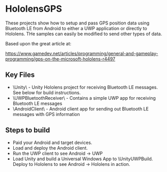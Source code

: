 # HololensGPS

These projects show how to setup and pass GPS position data using Bluetooth LE from Android to either a UWP application or directly to Hololens. THe samples can easily be modified to send other types of data.

Based upon the great article at:

https://www.gamedev.net/articles/programming/general-and-gameplay-programming/gps-on-the-microsoft-hololens-r4497

## Key Files
* \Unity\ - Unity Hololens project for receiving Bluetooth LE messages. See below for build instructions.
* \UWPBluetoothReceiver\ - Contains a simple UWP app for receiving Bluetooth LE messages
* \AndroidClient\ - Android client app for sending out Bluetooth LE messages with GPS information

## Steps to build
* Paid your Android and target devices.
* Load and deploy the Android client.
* Run the UWP client to see Android -> UWP
* Load Unity and build a Universal Windows App to \UnityUWPBuild\. Deploy to Hololens to see Android -> Hololens in action.

